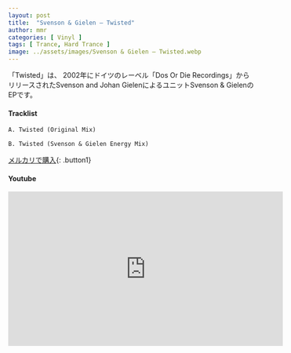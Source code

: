 ```yaml
---
layout: post
title:  "Svenson & Gielen – Twisted"
author: mmr
categories: [ Vinyl ]
tags: [ Trance, Hard Trance ]
image: ../assets/images/Svenson & Gielen – Twisted.webp
---
```


「Twisted」は、
2002年にドイツのレーベル「Dos Or Die Recordings」からリリースされたSvenson and Johan GielenによるユニットSvenson & GielenのEPです。

#### Tracklist
```md
A. Twisted (Original Mix)

B. Twisted (Svenson & Gielen Energy Mix)
```

[メルカリで購入](https://jp.mercari.com/item/m85727936789?afid=6142608987){: .button1}

#### Youtube
<iframe width="560" height="315" src="https://www.youtube.com/embed/UVSrfgABAGU?si=4M1CHPyPenEBWOwd" title="YouTube video player" frameborder="0" allow="accelerometer; autoplay; clipboard-write; encrypted-media; gyroscope; picture-in-picture; web-share" referrerpolicy="strict-origin-when-cross-origin" allowfullscreen></iframe>